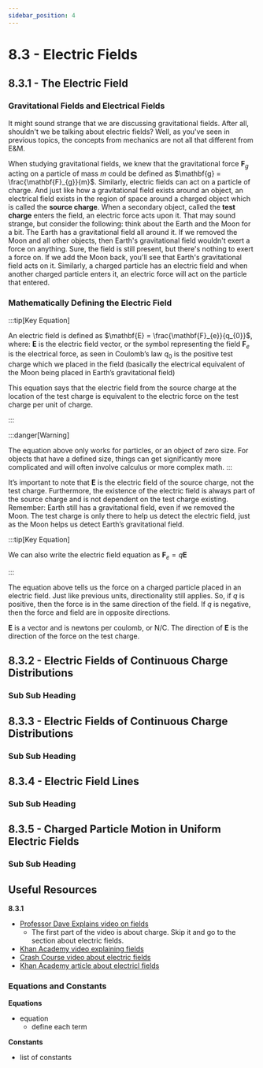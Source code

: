 ```yaml
---
sidebar_position: 4
---
```


# 8.3 - Electric Fields

## 8.3.1 - The Electric Field

### Gravitational Fields and Electrical Fields

It might sound strange that we are discussing gravitational fields. After all, shouldn't we be talking about electric fields? Well, as you've seen in previous topics, the concepts from mechanics are not all that different from E&M.

When studying gravitational fields, we knew that the gravitational force $\mathbf{F}_{g}$ acting on a particle of mass $m$ could be defined as $\mathbf{g} = \frac{\mathbf{F}_{g}}{m}$. Similarly, electric fields can act on a particle of charge. And just like how a gravitational field exists around an object, an electrical field exists in the region of space around a charged object which is called the **source charge**. When a secondary object, called the **test charge** enters the field, an electric force acts upon it. That may sound strange, but consider the following: think about the Earth and the Moon for a bit. The Earth has a gravitational field all around it. If we removed the Moon and all other objects, then Earth's gravitational field wouldn't exert a force on anything. Sure, the field is still present, but there's nothing to exert a force on. If we add the Moon back, you'll see that Earth's gravitational field acts on it. Similarly, a charged particle has an electric field and when another charged particle enters it, an electric force will act on the particle that entered.

### Mathematically Defining the Electric Field

:::tip[Key Equation]

An electric field is defined as $\mathbf{E} = \frac{\mathbf{F}_{e}}{q_{0}}$, where:
$\mathbf{E}$ is the electric field vector, or the symbol representing the field
$\mathbf{F}_{e}$ is the electrical force, as seen in Coulomb’s law
$q_{0}$ is the positive test charge which we placed in the field (basically the electrical equivalent of the Moon being placed in Earth’s gravitational field)

This equation says that the electric field from the source charge at the location of the test charge is equivalent to the electric force on the test charge per unit of charge.

:::

:::danger[Warning]

The equation above only works for particles, or an object of zero size. For objects that have a defined size, things can get significantly more complicated and will often involve calculus or more complex math.
:::

It’s important to note that $\mathbf{E}$ is the electric field of the source charge, not the test charge. Furthermore, the existence of the electric field is always part of the source charge and is not dependent on the test charge existing. Remember: Earth still has a gravitational field, even if we removed the Moon. The test charge is only there to help us detect the electric field, just as the Moon helps us detect Earth’s gravitational field.

:::tip[Key Equation]

We can also write the electric field equation as $\mathbf{F}_{e}  = q\mathbf{E}$

:::

The equation above tells us the force on a charged particle placed in an electric field. Just like previous units, directionality still applies. So, if $q$ is positive, then the force is in the same direction of the field. If $q$ is negative, then the force and field are in opposite directions.

$\mathbf{E}$ is a vector and is newtons per coulomb, or N/C. The direction of $\mathbf{E}$ is the direction of the force on the test charge.

## 8.3.2 - Electric Fields of Continuous Charge Distributions

### Sub Sub Heading

## 8.3.3 - Electric Fields of Continuous Charge Distributions

### Sub Sub Heading

## 8.3.4 - Electric Field Lines

### Sub Sub Heading

## 8.3.5 - Charged Particle Motion in Uniform Electric Fields

### Sub Sub Heading

## Useful Resources

**8.3.1**

* [Professor Dave Explains video on fields](https://www.youtube.com/watch?v=VFbyDCG_j18)
  * The first part of the video is about charge. Skip it and go to the section about electric fields.
* [Khan Academy video explaining fields](https://www.khanacademy.org/science/ap-physics-2/ap-2-electric-charge-electric-force-and-voltage/electric-field-ap2/v/electric-field-definition)
* [Crash Course video about electric fields](https://www.youtube.com/watch?v=mdulzEfQXDE)
* [Khan Academy article about electricl fields](https://www.khanacademy.org/science/electrical-engineering/ee-electrostatics/ee-electric-force-and-electric-field/a/ee-electric-field)

### Equations and Constants

**Equations**

* equation
  * define each term

**Constants**

* list of constants
